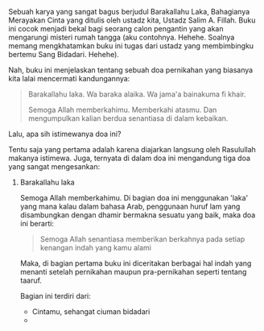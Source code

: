 Sebuah karya yang sangat bagus berjudul Barakallahu Laka, Bahagianya Merayakan Cinta yang ditulis oleh ustadz kita, Ustadz Salim A. Fillah. Buku ini cocok menjadi bekal bagi seorang calon pengantin yang akan mengarungi misteri rumah tangga (aku contohnya. Hehehe. Soalnya memang mengkhatamkan buku ini tugas dari ustadz yang membimbingku bertemu Sang Bidadari. Hehehe).

Nah, buku ini menjelaskan tentang sebuah doa pernikahan yang biasanya kita lalai mencermati kandungannya:

> Barakallahu laka. Wa baraka alaika. Wa jama'a bainakuma fi khair.
>
> Semoga Allah memberkahimu. Memberkahi atasmu. Dan mengumpulkan kalian berdua senantiasa di dalam kebaikan.

Lalu, apa sih istimewanya doa ini?

Tentu saja yang pertama adalah karena diajarkan langsung oleh Rasulullah makanya istimewa. Juga, ternyata di dalam doa ini mengandung tiga doa yang sangat mengesankan:

1. Barakallahu laka

	Semoga Allah memberkahimu. Di bagian doa ini menggunakan 'laka' yang mana kalau dalam bahasa Arab, penggunaan huruf lam yang disambungkan dengan dhamir bermakna sesuatu yang baik, maka doa ini berarti:

	> Semoga Allah senantiasa memberikan berkahnya pada setiap kenangan indah yang kamu alami

	Maka, di bagian pertama buku ini diceritakan berbagai hal indah yang menanti setelah pernikahan maupun pra-pernikahan seperti tentang taaruf.

	Bagian ini terdiri dari:

	- Cintamu, sehangat ciuman bidadari
	- 